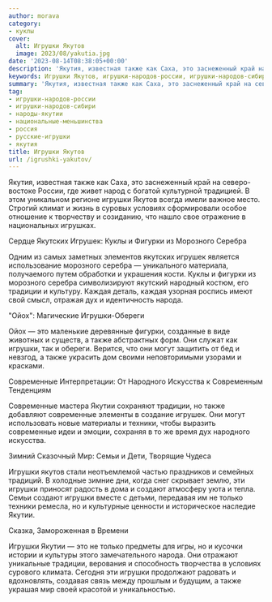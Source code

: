```yaml
---
author: morava
category:
- куклы
cover:
  alt: Игрушки Якутов
  image: 2023/08/yakutia.jpg
date: '2023-08-14T08:38:05+00:00'
description: 'Якутия, известная также как Саха, это заснеженный край на северо-востоке России, где живет народ с богатой культурной традицией. В этом уникальном регионе...'
keywords: Игрушки Якутов, игрушки-народов-россии, игрушки-народов-сибири, народы-якутии, национальные-меньшинства, россия, русские-игрушки, якутия, игрушки, также, современные, это, игрушек, фигурки, морозного, серебра, традиции, якутии, якутов, условиях, якутских, куклы, каждая
summary: 'Якутия, известная также как Саха, это заснеженный край на северо-востоке России, где живет народ с богатой культурной традицией. В этом уникальном регионе...'
tag:
- игрушки-народов-россии
- игрушки-народов-сибири
- народы-якутии
- национальные-меньшинства
- россия
- русские-игрушки
- якутия
title: Игрушки Якутов
url: /igrushki-yakutov/
---
```


Якутия, известная также как Саха, это заснеженный край на северо-востоке России, где живет народ с богатой культурной традицией. В этом уникальном регионе игрушки Якутов всегда имели важное место. Строгий климат и жизнь в суровых условиях сформировали особое отношение к творчеству и созиданию, что нашло свое отражение в национальных игрушках.

Сердце Якутских Игрушек: Куклы и Фигурки из Морозного Серебра

Одним из самых заметных элементов якутских игрушек является использование морозного серебра — уникального материала, получаемого путем обработки и украшения кости. Куклы и фигурки из морозного серебра символизируют якутский народный костюм, его традиции и культуру. Каждая деталь, каждая узорная роспись имеют свой смысл, отражая дух и идентичность народа.

"Ойох": Магические Игрушки-Обереги

Ойох — это маленькие деревянные фигурки, созданные в виде животных и существ, а также абстрактных форм. Они служат как игрушки, так и обереги. Верится, что они могут защитить от бед и невзгод, а также украсить дом своими неповторимыми узорами и красками.

Современные Интерпретации: От Народного Искусства к Современным Тенденциям

Современные мастера Якутии сохраняют традиции, но также добавляют современные элементы в создание игрушек. Они могут использовать новые материалы и техники, чтобы выразить современные идеи и эмоции, сохраняя в то же время дух народного искусства.

Зимний Сказочный Мир: Семьи и Дети, Творящие Чудеса

Игрушки якутов стали неотъемлемой частью праздников и семейных традиций. В холодные зимние дни, когда снег скрывает землю, эти игрушки приносят радость в дома и создают атмосферу уюта и тепла. Семьи создают игрушки вместе с детьми, передавая им не только техники ремесла, но и культурные ценности и историческое наследие Якутии.

Сказка, Замороженная в Времени

Игрушки Якутии — это не только предметы для игры, но и кусочки истории и культуры этого замечательного народа. Они отражают уникальные традиции, верования и способность творчества в условиях сурового климата. Сегодня эти игрушки продолжают радовать и вдохновлять, создавая связь между прошлым и будущим, а также украшая мир своей красотой и уникальностью.